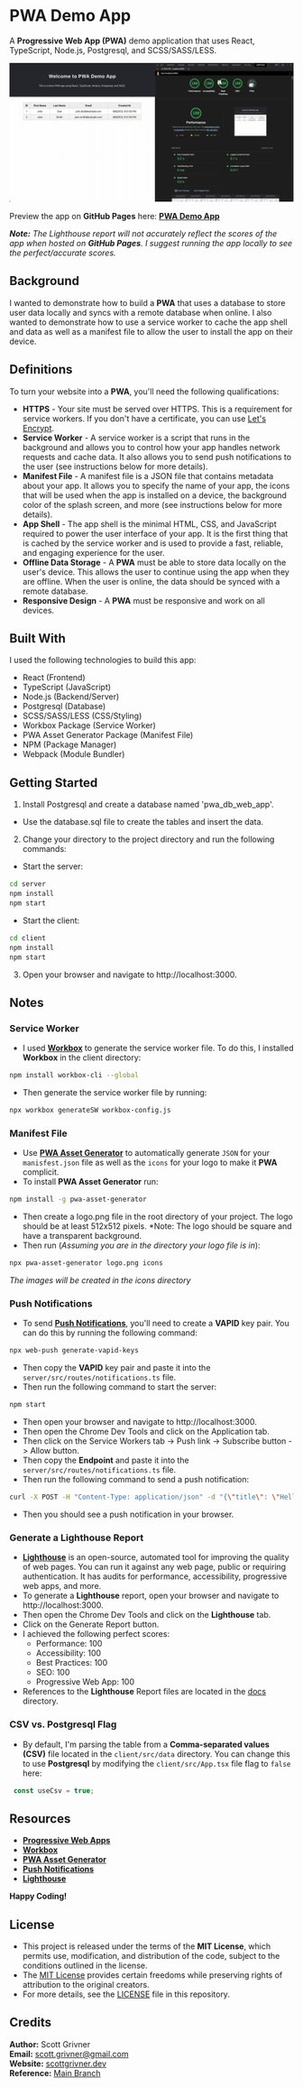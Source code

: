 # PWA Demo App
A **Progressive Web App (PWA)** demo application that uses React, TypeScript, Node.js, Postgresql, and SCSS/SASS/LESS.

![Demo](docs/images/demo.gif)

Preview the app on **GitHub Pages** here: **[PWA Demo App](https://scottgriv.github.io/pwa-demo_app/)**

***Note:*** *The Lighthouse report will not accurately reflect the scores of the app when hosted on **GitHub Pages**. I suggest running the app locally to see the perfect/accurate scores.*

## Background
I wanted to demonstrate how to build a **PWA** that uses a database to store user data locally and syncs with a remote database when online. I also wanted to demonstrate how to use a service worker to cache the app shell and data as well as a manifest file to allow the user to install the app on their device.

## Definitions
To turn your website into a **PWA**, you'll need the following qualifications:
- **HTTPS** - Your site must be served over HTTPS. This is a requirement for service workers. If you don't have a certificate, you can use [Let's Encrypt](https://letsencrypt.org/).
- **Service Worker** - A service worker is a script that runs in the background and allows you to control how your app handles network requests and cache data. It also allows you to send push notifications to the user (see instructions below for more details).
- **Manifest File** - A manifest file is a JSON file that contains metadata about your app. It allows you to specify the name of your app, the icons that will be used when the app is installed on a device, the background color of the splash screen, and more (see instructions below for more details).
- **App Shell** - The app shell is the minimal HTML, CSS, and JavaScript required to power the user interface of your app. It is the first thing that is cached by the service worker and is used to provide a fast, reliable, and engaging experience for the user.
- **Offline Data Storage** - A **PWA** must be able to store data locally on the user's device. This allows the user to continue using the app when they are offline. When the user is online, the data should be synced with a remote database.
- **Responsive Design** - A **PWA** must be responsive and work on all devices.

## Built With
I used the following technologies to build this app:
- React (Frontend)
- TypeScript (JavaScript)
- Node.js (Backend/Server)
- Postgresql (Database)
- SCSS/SASS/LESS (CSS/Styling)
- Workbox Package (Service Worker)
- PWA Asset Generator Package (Manifest File)
- NPM (Package Manager)
- Webpack (Module Bundler)

## Getting Started
1. Install Postgresql and create a database named 'pwa_db_web_app'.
- Use the database.sql file to create the tables and insert the data.
2. Change your directory to the project directory and run the following commands:
- Start the server:
```bash
cd server
npm install
npm start
```
- Start the client:
```bash
cd client
npm install
npm start
```
3. Open your browser and navigate to http://localhost:3000.

## Notes

### Service Worker
- I used [**Workbox**](https://developers.google.com/web/tools/workbox/) to generate the service worker file. To do this, I installed **Workbox** in the client directory:
```bash
npm install workbox-cli --global
```
- Then generate the service worker file by running:
```bash
npx workbox generateSW workbox-config.js
```

### Manifest File
- Use [**PWA Asset Generator**](https://github.com/elegantapp/pwa-asset-generator) to automatically generate `JSON` for your `manisfest.json` file as well as the `icons` for your logo to make it **PWA** complicit.
- To install **PWA Asset Generator** run:
```bash
npm install -g pwa-asset-generator
```
- Then create a logo.png file in the root directory of your project. The logo should be at least 512x512 pixels. *Note: The logo should be square and have a transparent background.
- Then run (*Assuming you are in the directory your logo file is in*):
```bash
npx pwa-asset-generator logo.png icons
```
*The images will be created in the icons directory*

### Push Notifications
- To send [**Push Notifications**](https://developers.google.com/web/fundamentals/push-notifications), you'll need to create a **VAPID** key pair. You can do this by running the following command:
```bash
npx web-push generate-vapid-keys
```
- Then copy the **VAPID** key pair and paste it into the `server/src/routes/notifications.ts` file.
- Then run the following command to start the server:
```bash
npm start
```
- Then open your browser and navigate to http://localhost:3000.
- Then open the Chrome Dev Tools and click on the Application tab.
- Then click on the Service Workers tab -> Push link -> Subscribe button -> Allow button.
- Then copy the **Endpoint** and paste it into the `server/src/routes/notifications.ts` file.
- Then run the following command to send a push notification:
```bash
curl -X POST -H "Content-Type: application/json" -d "{\"title\": \"Hello World\", \"body\": \"This is a test notification\"}" http://localhost:3001/notifications
```
- Then you should see a push notification in your browser.

### Generate a Lighthouse Report
- [**Lighthouse**](https://developers.google.com/web/tools/lighthouse) is an open-source, automated tool for improving the quality of web pages. You can run it against any web page, public or requiring authentication. It has audits for performance, accessibility, progressive web apps, and more.
- To generate a **Lighthouse** report, open your browser and navigate to http://localhost:3000.
- Then open the Chrome Dev Tools and click on the **Lighthouse** tab.
- Click on the Generate Report button.
- I achieved the following perfect scores:
  - Performance: 100
  - Accessibility: 100
  - Best Practices: 100
  - SEO: 100
  - Progressive Web App: 100
- References to the **Lighthouse** Report files are located in the [docs](docs) directory.

### CSV vs. Postgresql Flag
- By default, I'm parsing the table from a **Comma-separated values (CSV)** file located in the `client/src/data` directory. You can change this to use **Postgresql** by modifying the `client/src/App.tsx` file flag to `false` here: 

```typescript
 const useCsv = true;
 ```

## Resources
- [**Progressive Web Apps**](https://web.dev/progressive-web-apps/)
- [**Workbox**](https://developers.google.com/web/tools/workbox/)
- [**PWA Asset Generator**](https://github.com/elegantapp/pwa-asset-generator)
- [**Push Notifications**](https://developers.google.com/web/fundamentals/push-notifications)
- [**Lighthouse**](https://developers.google.com/web/tools/lighthouse)

**Happy Coding!**

## License
- This project is released under the terms of the **MIT License**, which permits use, modification, and distribution of the code, subject to the conditions outlined in the license.
- The [MIT License](https://choosealicense.com/licenses/mit/) provides certain freedoms while preserving rights of attribution to the original creators.
- For more details, see the [LICENSE](LICENSE) file in this repository.

## Credits
**Author:** Scott Grivner <br>
**Email:** scott.grivner@gmail.com <br>
**Website:** [scottgrivner.dev](https://www.scottgriv.dev) <br>
**Reference:** [Main Branch](https://github.com/scottgriv/pwa-demo_app) <br>